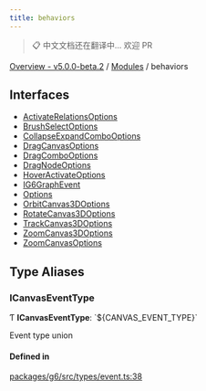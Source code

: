 ```yaml
---
title: behaviors
---
```


> 📋 中文文档还在翻译中... 欢迎 PR

[Overview - v5.0.0-beta.2](../README.zh.md) / [Modules](../modules.zh.md) / behaviors

## Interfaces

- [ActivateRelationsOptions](../interfaces/behaviors/ActivateRelationsOptions.zh.md)
- [BrushSelectOptions](../interfaces/behaviors/BrushSelectOptions.zh.md)
- [CollapseExpandComboOptions](../interfaces/behaviors/CollapseExpandComboOptions.zh.md)
- [DragCanvasOptions](../interfaces/behaviors/DragCanvasOptions.zh.md)
- [DragComboOptions](../interfaces/behaviors/DragComboOptions.zh.md)
- [DragNodeOptions](../interfaces/behaviors/DragNodeOptions.zh.md)
- [HoverActivateOptions](../interfaces/behaviors/HoverActivateOptions.zh.md)
- [IG6GraphEvent](../interfaces/behaviors/IG6GraphEvent.zh.md)
- [Options](../interfaces/behaviors/Options.zh.md)
- [OrbitCanvas3DOptions](../interfaces/behaviors/OrbitCanvas3DOptions.zh.md)
- [RotateCanvas3DOptions](../interfaces/behaviors/RotateCanvas3DOptions.zh.md)
- [TrackCanvas3DOptions](../interfaces/behaviors/TrackCanvas3DOptions.zh.md)
- [ZoomCanvas3DOptions](../interfaces/behaviors/ZoomCanvas3DOptions.zh.md)
- [ZoomCanvasOptions](../interfaces/behaviors/ZoomCanvasOptions.zh.md)

## Type Aliases

### ICanvasEventType

Ƭ **ICanvasEventType**: \`${CANVAS_EVENT_TYPE}\`

Event type union

#### Defined in

[packages/g6/src/types/event.ts:38](https://github.com/antvis/G6/blob/61e525e59b/packages/g6/src/types/event.ts#L38)
